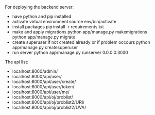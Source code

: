 For deploying the backend server:
* have python and pip installed
* activate virtual environment
  source env/bin/activate
* install packages
  pip install -r requirements.txt
* make and apply migrations
  python app/manage.py makemigrations
  python app/manage.py migrate
* create superuser if not created already or if problem occours
  python app/manage.py createsuperuser
* run server
  python app/manage.py runserver 0.0.0.0:3000



The api list:

* localhost:8000/admin/
* localhost:8000/api/user/
* localhost:8000/api/user/create/
* localhost:8000/api/user/token/
* localhost:8000/api/user/me/
* localhost:8000/api/oj/problist/
* localhost:8000/api/oj/problist2/URI/
* localhost:8000/api/oj/problist2/UVA/
